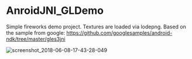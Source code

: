 AnroidJNI_GLDemo
========
Simple fireworks demo project. 
Textures are loaded via lodepng.
Based on the sample from google: https://github.com/googlesamples/android-ndk/tree/master/gles3jni

![screenshot_2018-06-08-17-43-28-049](https://user-images.githubusercontent.com/9442435/41163567-78c1c350-6b52-11e8-8e16-8069358b37aa.jpeg)

